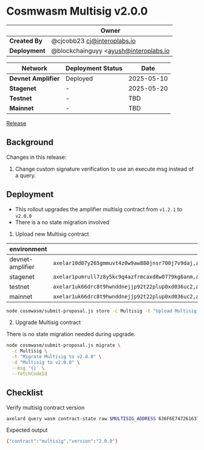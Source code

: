 # Cosmwasm Multisig v2.0.0

|                | **Owner**                             |
| -------------- | ------------------------------------- |
| **Created By** | @cjcobb23 <cj@interoplabs.io>         |
| **Deployment** | @blockchainguyy <ayush@interoplabs.io |

| **Network**          | **Deployment Status** | **Date**   |
| -------------------- | --------------------- | ---------- |
| **Devnet Amplifier** | Deployed              | 2025-05-10 |
| **Stagenet**         | -                     | 2025-05-20 |
| **Testnet**          | -                     | TBD        |
| **Mainnet**          | -                     | TBD        |

[Release](https://github.com/axelarnetwork/axelar-amplifier/releases/tag/multisig-v1.2.1)

## Background

Changes in this release:

1. Change custom signature verification to use an execute msg instead of a query.

## Deployment

- This rollout upgrades the amplifier multisig contract from `v1.2.1` to `v2.0.0`
- There is a no state migration involved

1. Upload new Multisig contract

| environment      | INIT_ADDRESSES                                                                                                                              |
| ---------------- | ------------------------------------------------------------------------------------------------------------------------------------------- |
| devnet-amplifier | `axelar10d07y265gmmuvt4z0w9aw880jnsr700j7v9daj,axelar1zlr7e5qf3sz7yf890rkh9tcnu87234k6k7ytd9`                                               |
| stagenet         | `axelar1pumrull7z8y5kc9q4azfrmcaxd8w0779kg6anm,axelar10d07y265gmmuvt4z0w9aw880jnsr700j7v9daj,axelar12qvsvse32cjyw60ztysd3v655aj5urqeup82ky` |
| testnet          | `axelar1uk66drc8t9hwnddnejjp92t22plup0xd036uc2,axelar10d07y265gmmuvt4z0w9aw880jnsr700j7v9daj,axelar12f2qn005d4vl03ssjq07quz6cja72w5ukuchv7` |
| mainnet          | `axelar1uk66drc8t9hwnddnejjp92t22plup0xd036uc2,axelar10d07y265gmmuvt4z0w9aw880jnsr700j7v9daj,axelar1nctnr9x0qexemeld5w7w752rmqdsqqv92dw9am` |

```bash
node cosmwasm/submit-proposal.js store -c Multisig -t "Upload Multisig contract v2.0.0" -d "Upload Multisig contract v2.0.0" --instantiateAddresses $INIT_ADDRESSES --version 2.0.0
```

2. Upgrade Multisig contract

There is no state migration needed during upgrade.

```bash
node cosmwasm/submit-proposal.js migrate \
  -c Multisig \
  -t "Migrate Multisig to v2.0.0" \
  -d "Multisig to v2.0.0" \
  --msg '{}' \
  --fetchCodeId
```

## Checklist

Verify multisig contract version

```bash
axelard query wasm contract-state raw $MULTISIG_ADDRESS 636F6E74726163745F696E666F -o json | jq -r '.data' | base64 -d
```
Expected output

```bash
{"contract":"multisig","version":"2.0.0"}
```


